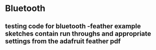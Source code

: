 # Bluetooth
testing code for bluetooth
  -feather example sketches contain run throughs and appropriate settings from the adafruit feather pdf
  -

